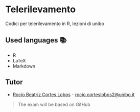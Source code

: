 # Telerilevamento
Codici per telerilevamento in R, lezioni di unibo

## Used languages 📚
+ R
+ LaTeX
+ Markdown
## Tutor
+ [Rocio Beatriz Cortes Lobos](https://www.unibo.it/sitoweb/rocio.corteslobos2) - rocio.corteslobos2@unibo.it
> The exam will be based on GitHub
